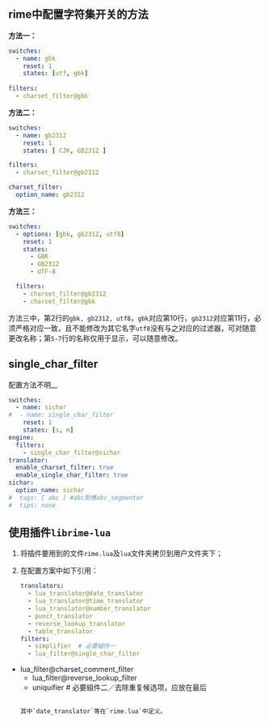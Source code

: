 ## rime中配置字符集开关的方法

**方法一：**

```yaml
switches:
  - name: gbk
    reset: 1
    states: [utf, gbk]
    
filters:
  - charset_filter@gbk
```

**方法二：**

```yaml
switches:
  - name: gb2312
    reset: 1
    states: [ CJK, GB2312 ]

filters:
  - charset_filter@gb2312

charset_filter:
  option_name: gb2312
```

**方法三：**

```yaml
switches:
  - options: [gbk, gb2312, utf8]
    reset: 1
    states:
      - GBK
      - GB2312
      - UTF-8

  filters:
    - charset_filter@gb2312
    - charset_filter@gbk
```

方法三中，第2行的`gbk, gb2312, utf8`，`gbk`对应第10行，`gb2312`对应第11行，必须严格对应一致，且不能修改为其它名字`utf8`没有与之对应的过滤器，可对随意更改名称；第`5-7`行的名称仅用于显示，可以随意修改。

## **single_char_filter**

配置方法不明__

```yaml
switches:
  - name: sichar
#  - name: single_char_filter
    reset: 1
    states: [s, m]
engine:
  filters:
    - single_char_filter@sichar
translator:
  enable_charset_filter: true
  enable_single_char_filter: true
sichar:
  option_name: sichar
#  tags: [ abc ] #abc對應abc_segmentor
#  tips: none
```

## 使用插件`librime-lua`

1. 将插件要用到的文件`rime.lua`及`lua`文件夹拷贝到用户文件夹下；

2. 在配置方案中如下引用：

    ```yaml
    translators:
      - lua_translator@date_translator
      - lua_translator@time_translator
      - lua_translator@number_translator
      - punct_translator
      - reverse_lookup_translator
      - table_translator
    filters:
      - simplifier  # 必要組件一
      - lua_filter@single_char_filter
  - lua_filter@charset_comment_filter
      - lua_filter@reverse_lookup_filter
      - uniquifier  # 必要組件二／去除重复候选项，应放在最后
    ```
    
    其中`date_translator`等在`rime.lua`中定义。

